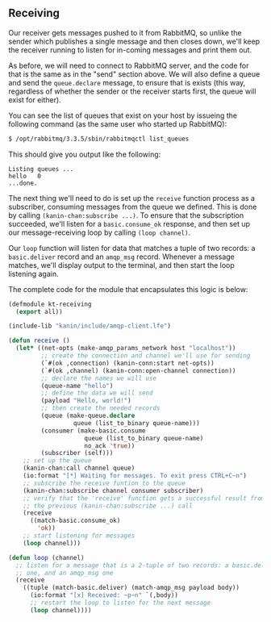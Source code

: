 ## Receiving

Our receiver gets messages pushed to it from RabbitMQ, so unlike the sender
which publishes a single message and then closes down, we'll keep the receiver
running to listen for in-coming messages and print them out.

As before, we will need to connect to RabbitMQ server, and the code for that is
the same as in the "send" section above. We will also define a queue and send
the ``queue.declare`` message, to ensure that is exists (this way, regardless
of whether the sender or the receiver starts first, the queue will exist for
either).

You can see the list of queues that exist on your host by issueing the
following command (as the same user who started up RabbitMQ):

```bash
$ /opt/rabbitmq/3.3.5/sbin/rabbitmqctl list_queues
```

This should give you output like the following:

```
Listing queues ...
hello	0
...done.
```

The next thing we'll need to do is set up the ``receive`` function process as
a subscriber, consuming messages from the queue we defined. This is done by
calling ``(kanin-chan:subscribe ...)``. To ensure that the subscription
succeeded, we'll listen for a ``basic.consume_ok`` response, and then set up
our message-receiving loop by calling ``(loop channel)``.

Our ``loop`` function will listen for data that matches a tuple of two records:
a ``basic.deliver`` record and an ``amqp_msg`` record. Whenever a message
matches, we'll display output to the terminal, and then start the loop
listening again.

The complete code for the module that encapsulates this logic is below:

```lisp
(defmodule kt-receiving
  (export all))

(include-lib "kanin/include/amqp-client.lfe")

(defun receive ()
  (let* ((net-opts (make-amqp_params_network host "localhost"))
         ;; create the connection and channel we'll use for sending
         (`#(ok ,connection) (kanin-conn:start net-opts))
         (`#(ok ,channel) (kanin-conn:open-channel connection))
         ;; declare the names we will use
         (queue-name "hello")
         ;; define the data we will send
         (payload "Hello, world!")
         ;; then create the needed records
         (queue (make-queue.declare
                  queue (list_to_binary queue-name)))
         (consumer (make-basic.consume
                     queue (list_to_binary queue-name)
                     no_ack 'true))
         (subscriber (self)))
    ;; set up the queue
    (kanin-chan:call channel queue)
    (io:format "[*] Waiting for messages. To exit press CTRL+C~n")
    ;; subscribe the receive funtion to the queue
    (kanin-chan:subscribe channel consumer subscriber)
    ;; verify that the 'receive' function gets a successful result from
    ;; the previous (kanin-chan:subscribe ...) call
    (receive
      ((match-basic.consume_ok)
        'ok))
    ;; start listening for messages
    (loop channel)))

(defun loop (channel)
  ;; listen for a message that is a 2-tuple of two records: a basic.deliver
  ;; one, and an amqp_msg one
  (receive
    ((tuple (match-basic.deliver) (match-amqp_msg payload body))
      (io:format "[x] Received: ~p~n" `(,body))
      ;; restart the loop to listen for the next message
      (loop channel))))
```
